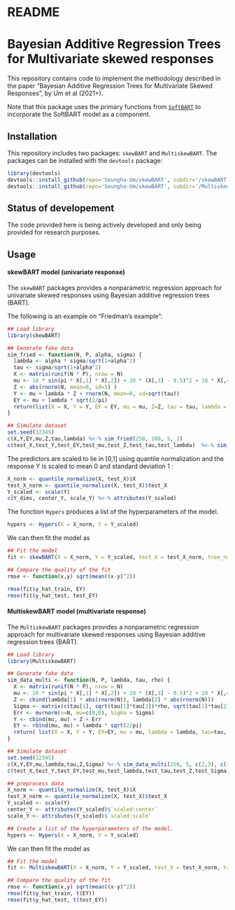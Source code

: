 README
================



# Bayesian Additive Regression Trees for Multivariate skewed responses

This repository contains code to implement the methodology described in
the paper “Bayesian Additive Regression Trees for Multivariate Skewed
Responses”, by Um et al (2021+).

Note that this package uses the primary functions from
[`SoftBART`](https://github.com/theodds/SoftBART) to incorporate the
SoftBART model as a component.

## Installation

This repository includes two packages: `skewBART` and `MultiskewBART`.
The packages can be installed with the `devtools` package:

``` r
library(devtools) 
devtools::install_github(repo='Seungha-Um/skewBART', subdir='/skewBART') 
devtools::install_github(repo='Seungha-Um/skewBART', subdir='/MultiskewBART', force = TRUE) 
```

## Status of developement

The code provided here is being actively developed and only being
provided for research purposes.

## Usage

#### skewBART model (univariate response)

The `skewBART` packages provides a nonparametric regression approach for
univariate skewed responses using Bayesian additive regression trees
(BART).

The following is an example on “Friedman’s example”:

``` r
## Load library
library(skewBART)

## Generate fake data
sim_fried <- function(N, P, alpha, sigma) {
  lambda <- alpha * sigma/sqrt(1+alpha^2)
  tau <- sigma/sqrt(1+alpha^2)
  X <- matrix(runif(N * P), nrow = N)
  mu <- 10 * sin(pi * X[,1] * X[,2]) + 20 * (X[,3] - 0.5)^2 + 10 * X[,4] + 5 * X[,5]
  Z <- abs(rnorm(N, mean=0, sd=1) )
  Y <- mu + lambda * Z + rnorm(N, mean=0, sd=sqrt(tau))
  EY <- mu + lambda * sqrt(2/pi)
  return(list(X = X, Y = Y, EY = EY, mu = mu, Z=Z, tau = tau, lambda = lambda))
}

## Simulate dataset
set.seed(12345)
c(X,Y,EY,mu,Z,tau,lambda) %<-% sim_fried(250, 100, 5, 1)
c(test_X,test_Y,test_EY,test_mu,test_Z,test_tau,test_lambda)  %<-% sim_fried(250, 100, 5 ,1)
```

The predictors are scaled to lie in \[0,1\] using quantile normalization
and the response Y is scaled to mean 0 and standard deviation 1 :

``` r
X_norm <- quantile_normalize(X, test_X)$X
test_X_norm <- quantile_normalize(X, test_X)$test_X
Y_scaled <- scale(Y)
c(Y_dims, center_Y, scale_Y) %<-% attributes(Y_scaled)
```

The function `Hypers` produces a list of the hyperparameters of the
model.

``` r
hypers <- Hypers(X = X_norm, Y = Y_scaled)
```

We can then fit the model as

``` r
## Fit the model
fit <- skewBART(X = X_norm, Y = Y_scaled, test_X = test_X_norm, tree_num=200, iter= 5000, burn =2500)

## Compare the quality of the fit
rmse <- function(x,y) sqrt(mean((x-y)^2))

rmse(fit$y_hat_train, EY)
rmse(fit$y_hat_test, test_EY)
```

#### MultiskewBART model (multivariate response)

The `MultiskewBART` packages provides a nonparametric regression
approach for multivariate skewed responses using Bayesian additive
regression trees (BART).

``` r
## Load library
library(MultiskewBART)

## Generate fake data
sim_data_multi <- function(N, P, lambda, tau, rho) {
  X <- matrix(runif(N * P), nrow = N)
  mu <- 10 * sin(pi * X[,1] * X[,2]) + 20 * (X[,3] - 0.5)^2 + 10 * X[,4] + 5 * X[,5] 
  Z <- cbind(lambda[1] * abs(rnorm(N)), lambda[2] * abs(rnorm(N)))
  Sigma <- matrix(c(tau[1], sqrt(tau[1]*tau[2])*rho, sqrt(tau[1]*tau[2])*rho, tau[2]), 2, 2)
  Err <- mvrnorm(n=N, mu=c(0,0), Sigma = Sigma)
  Y <- cbind(mu, mu) + Z + Err
  EY <- rbind(mu, mu) + lambda * sqrt(2/pi)
  return( list(X = X, Y = Y, EY=EY, mu = mu, lambda = lambda, tau=tau, Z= Z, Sigma = Sigma) )
}

## Simulate dataset
set.seed(12345)
c(X,Y,EY,mu,lambda,tau,Z,Sigma) %<-% sim_data_multi(250, 5, c(2,3), c(1,1), 0.5)
c(test_X,test_Y,test_EY,test_mu,test_lambda,test_tau,test_Z,test_Sigma) %<-% sim_data_multi(100, 5, c(2,3), c(1,1), 0.5)

## preprocess data
X_norm <- quantile_normalize(X, test_X)$X
test_X_norm <- quantile_normalize(X, test_X)$test_X
Y_scaled <- scale(Y)
center_Y <- attributes(Y_scaled)$`scaled:center`
scale_Y <- attributes(Y_scaled)$`scaled:scale`

## Create a list of the hyperparameters of the model. 
hypers <- Hypers(X = X_norm, Y = Y_scaled)
```

We can then fit the model as

``` r
## Fit the model
fit <- MultiskewBART(X = X_norm, Y = Y_scaled, test_X = test_X_norm, tree_num=200, iter= 2500, burn =5000) 

## Compare the quality of the fit
rmse <- function(x,y) sqrt(mean((x-y)^2))
rmse(fit$y_hat_train, t(EY))
rmse(fit$y_hat_test, t(test_EY))
```
